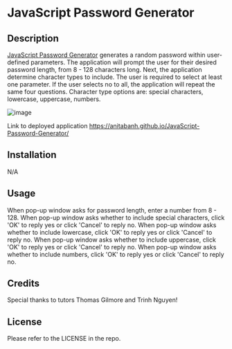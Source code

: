 # JavaScript Password Generator

## Description
[JavaScript Password Generator](https://anitabanh.github.io/JavaScript-Password-Generator/) generates a random password within user-defined parameters. The application will prompt the user for their desired password length, from 8 - 128 characters long.
Next, the application determine character types to include. The user is required to select at least one parameter. If the user selects no to all, the application will repeat the same four questions. Character type options are: special characters, lowercase, uppercase, numbers.

 ![image](https://user-images.githubusercontent.com/120350675/209229188-cddcc652-ea5a-45bb-a80a-db23068b7487.png)

 Link to deployed application
 https://anitabanh.github.io/JavaScript-Password-Generator/

## Installation
N/A

## Usage
When pop-up window asks for password length, enter a number from 8 - 128.
When pop-up window asks whether to include special characters, click 'OK' to reply yes or click 'Cancel' to reply no.
When pop-up window asks whether to include lowercase, click 'OK' to reply yes or click 'Cancel' to reply no.
When pop-up window asks whether to include uppercase, click 'OK' to reply yes or click 'Cancel' to reply no.
When pop-up window asks whether to include numbers, click 'OK' to reply yes or click 'Cancel' to reply no.

## Credits
Special thanks to tutors Thomas Gilmore and Trinh Nguyen!

## License
Please refer to the LICENSE in the repo.
